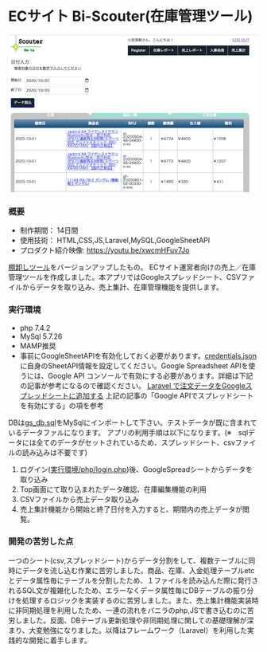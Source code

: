 # ECサイト Bi-Scouter(在庫管理ツール)

[![IMAGE ALT TEXT HERE](thumbnailImage.png)](https://youtu.be/xwcmHFuv7Jo)

### 概要
* 制作期間： 14日間
* 使用技術： HTML,CSS,JS,Laravel,MySQL,GoogleSheetAPI
* プロダクト紹介映像: https://youtu.be/xwcmHFuv7Jo

[棚卸しツール](https://github.com/worldwideweb13/stock-cal)をバージョンアップしたもの。
ECサイト運営者向けの売上／在庫管理ツールを作成しました。本アプリではGoogleスプレッドシート、CSVファイルからデータを取り込み、売上集計、在庫管理機能を提供します。

### 実行環境
* php 7.4.2
* MySql 5.7.26
* MAMP推奨
* 事前にGoogleSheetAPIを有効化しておく必要があります。[credentials.json](https://github.com/worldwideweb13/Bi-Scouter/blob/b16eddf92b9f48a0b005e68a98b30c68e5300d14/credentials.json)に自身のSheetAPI情報を設定してください。Google Spreadsheet APIを使うには、Google API コンソールで有効にする必要があります。詳細は下記の記事が参考になるので確認ください。
[Laravel で注文データをGoogleスプレッドシートに追加する](https://blog.capilano-fw.com/?p=1816)
上記の記事の「Google APIでスプレッドシートを有効にする」の項を参考

DBは[gs_db.sql](gs_db.sql)をMySqlにインポートして下さい。テストデータが既に含まれているデータファルになります。
アプリの利用手順は以下になります。(※　sqlデータには全てのデータがセットされているため、スプレッドシート、csvファイルの読み込みは不要です)
1. ログイン([実行環境/php/login.php](php/login.php))後、GoogleSpreadシートからデータを取り込み
2. Top画面にて取り込まれたデータ確認、在庫編集機能の利用
3. CSVファイルから売上データ取り込み
4. 売上集計機能から開始と終了日付を入力すると、期間内の売上データが閲覧。

### 開発の苦労した点
一つのシート(csv,スプレッドシート)からデータ分割をして、複数テーブルに同時にデータを流し込む作業に苦労しました。商品、在庫、入金処理テーブルetcとデータ属性毎にテーブルを分割したため、１ファイルを読み込んだ際に発行されるSQL文が複雑化したため、エラーなくデータ属性毎にDBテーブルの振り分けを処理するロジックを実装するのに苦労しました。また、売上集計機能実装時に非同期処理を利用したため、一連の流れをバニラのphp,JSで書き込むのに苦労しました。反面、DBテーブル更新処理や非同期処理に関しての基礎理解が深まり、大変勉強になりました。以降はフレームワーク（Laravel）を利用した実践的な開発に着手します。
